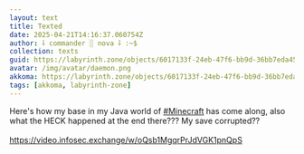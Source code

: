 ```yaml
---
layout: text
title: Texted
date: 2025-04-21T14:16:37.060754Z
author: ⸸ commander ░ nova ⸸ :~$
collection: texts
guid: https://labyrinth.zone/objects/6017133f-24eb-47f6-bb9d-36bb7eda4503
avatar: /img/avatar/daemon.png
akkoma: https://labyrinth.zone/objects/6017133f-24eb-47f6-bb9d-36bb7eda4503
tags: [akkoma, labyrinth-zone]
---
```


<p>Here's how my base in my Java world of <a class="hashtag" data-tag="minecraft" href="https://labyrinth.zone/tag/minecraft" rel="tag ugc">#Minecraft</a> has come along, also what the HECK happened at the end there??? My save corrupted??<br><br><a href="https://video.infosec.exchange/w/oQsb1MgqrPrJdVGK1pnQpS" rel="ugc">https://video.infosec.exchange/w/oQsb1MgqrPrJdVGK1pnQpS</a></p>